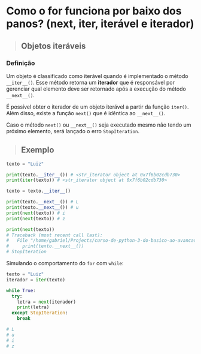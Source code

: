 # Como o for funciona por baixo dos panos? (next, iter, iterável e iterador)

> ## **Objetos iteráveis**

### **Definição**

Um objeto é classificado como iterável quando é implementado o método `__iter__()`. Esse método retorna um **iterador** que é responsável por gerenciar qual elemento deve ser retornado após a execução do método `__next__()`.

É possível obter o iterador de um objeto iterável a partir da função `iter()`. Além disso, existe a função `next()` que é idêntica ao `__next__()`.

Caso o método `next()` ou `__next__()` seja executado mesmo não tendo um próximo elemento, será lançado o erro `StopIteration`.

> ## **Exemplo**

```python
texto = "Luiz"

print(texto.__iter__()) # <str_iterator object at 0x7f6b02cdb730>
print(iter(texto)) # <str_iterator object at 0x7f6b02cdb730>

texto = texto.__iter__()

print(texto.__next__()) # L
print(texto.__next__()) # u
print(next(texto)) # i
print(next(texto)) # z

print(next(texto))
# Traceback (most recent call last):
#   File "/home/gabriel/Projects/curso-de-python-3-do-basico-ao-avancado/secao-3-iniciando-na-programcao-com-python/aula-74/example-1.py", line 12, in <module>
#     print(texto.__next__())
# StopIteration
```

Simulando o comportamento do `for` com `while`:

```python
texto = "Luiz"
iterador = iter(texto)

while True:
  try:
    letra = next(iterador)
    print(letra)
  except StopIteration:
    break

# L
# u
# i
# z
```
